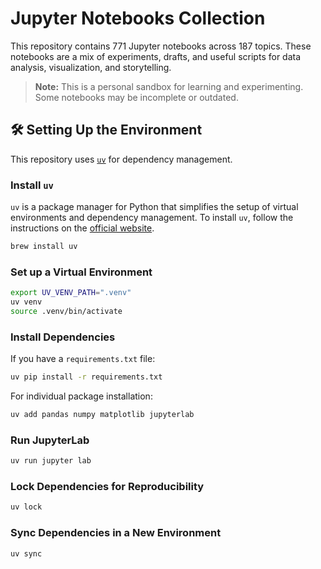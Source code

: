 # Jupyter Notebooks Collection

This repository contains 771 Jupyter notebooks across 187 topics. 
These notebooks are a mix of experiments, drafts, and useful scripts for data analysis, visualization, and storytelling.

> **Note:** This is a personal sandbox for learning and experimenting. Some notebooks may be incomplete or outdated.

## 🛠️ Setting Up the Environment

This repository uses [`uv`](https://github.com/astral-sh/uv) for dependency management.

### Install `uv`
`uv` is a package manager for Python that simplifies the setup of virtual environments and dependency management.
To install `uv`, follow the instructions on the [official website](https://astral.sh/uv/).

```bash
brew install uv
```

### Set up a Virtual Environment
```bash
export UV_VENV_PATH=".venv"
uv venv
source .venv/bin/activate
```

### Install Dependencies
If you have a `requirements.txt` file:
```bash
uv pip install -r requirements.txt
```

For individual package installation:
```bash
uv add pandas numpy matplotlib jupyterlab
```

### Run JupyterLab
```bash
uv run jupyter lab
```

### Lock Dependencies for Reproducibility
```bash
uv lock
```

### Sync Dependencies in a New Environment
```bash
uv sync
```

